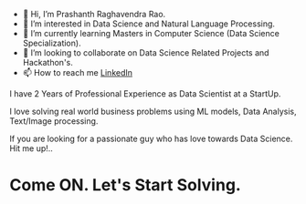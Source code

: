 - 👋 Hi, I’m Prashanth Raghavendra Rao.
- 👀 I’m interested in Data Science and Natural Language Processing.
- 🌱 I’m currently learning Masters in Computer Science (Data Science Specialization).
- 💞️ I’m looking to collaborate on Data Science Related Projects and Hackathon's.
- 📫 How to reach me [LinkedIn](https://www.linkedin.com/in/prashanth-r-6665211a9/)

I have 2 Years of Professional Experience as Data Scientist at a StartUp.

I love solving real world business problems using ML models, Data Analysis, Text/Image processing.

If you are looking for a passionate guy who has love towards Data Science. 
Hit me up!..

# Come ON. Let's Start Solving.

<!---
Prash099/Prash099 is a ✨ special ✨ repository because its `README.md` (this file) appears on your GitHub profile.
You can click the Preview link to take a look at your changes.
--->
